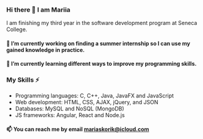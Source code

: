 ### Hi there 👋 I am Mariia 

I am finishing my third year in the software development program at Seneca College. 
 
#### 🔭 I’m currently working on finding a summer internship so I can use my gained knowledge in practice. 
#### 🌱 I’m currently learning different ways to improve my programming skills. 

### My Skills ⚡

- Programming languages: C, C++, Java, JavaFX and JavaScript
- Web development: HTML, CSS, AJAX, jQuery, and JSON
- Databases: MySQL and NoSQL (MongoDB)
- JS frameworks: Angular, React and Node.js


#### 📫 You can reach me by email mariaskorik@icloud.com

<!--
**Mariia2373/Mariia2373** is a ✨ _special_ ✨ repository because its `README.md` (this file) appears on your GitHub profile.

Here are some ideas to get you started:

- 🔭 I’m currently working on ...
- 🌱 I’m currently learning ...
- 👯 I’m looking to collaborate on ...
- 🤔 I’m looking for help with ...
- 💬 Ask me about ...
- 📫 How to reach me: ...
- 😄 Pronouns: ...
- ⚡ Fun fact: ...
-->
